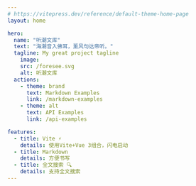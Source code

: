 ```yaml
---
# https://vitepress.dev/reference/default-theme-home-page
layout: home

hero:
  name: "听潮文库"
  text: "海潮音入佛耳，薰风句达帝听。"
  tagline: My great project tagline
    image:
    src: /foresee.svg
    alt: 听潮文库
  actions:
    - theme: brand
      text: Markdown Examples
      link: /markdown-examples
    - theme: alt
      text: API Examples
      link: /api-examples

features:
  - title: Vite ⚡️
    details: 使用Vite+Vue 3组合，闪电启动
  - title: Markdown
    details: 方便书写
  - title: 全文搜索 🔍
    details: 支持全文搜索
---
```


